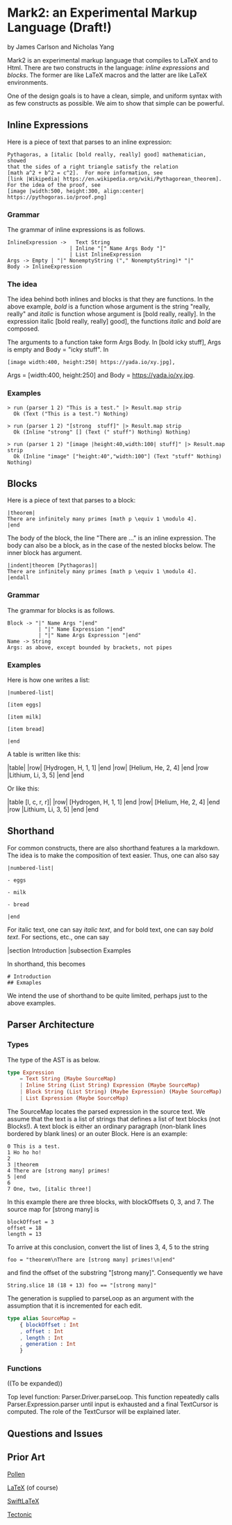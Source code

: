# Mark2: an Experimental Markup Language (Draft!)

by James Carlson and Nicholas Yang


Mark2 is an experimental markup language that compiles to LaTeX and to Html.   There are two constructs in the language: _inline expressions_ and _blocks_.
The former are like LaTeX macros and the latter are like LaTeX environments.

One of the design goals is to have a clean, simple, and uniform syntax with as few
constructs as possible.  We aim to show that simple can be powerful.

## Inline Expressions

Here is a piece of text that parses to an inline expression:

	Pythagoras, a [italic [bold really, really] good] mathematician, showed
	that the sides of a right triangle satisfy the relation
	[math a^2 + b^2 = c^2].  For more information, see
	[link |Wikipedia| https://en.wikipedia.org/wiki/Pythagorean_theorem].
	For the idea of the proof, see
	[image |width:500, height:300, align:center| https://pythogoras.io/proof.png]


### Grammar

The grammar of inline expressions is as follows.

	InlineExpression ->   Text String
						| Inline "[" Name Args Body "]"
						| List InlineExpression
	Args -> Empty | "|" NonemptyString ("," NonemptyString)* "|"
	Body -> InlineExpression


### The idea

The idea behind both inlines and blocks is that they are functions. In the
above example, _bold_ is a function whose argument is the string "really, really"
 and _italic_ is function whose argument is [bold really, really]. In the
 expression italic [bold really, really] good], the functions _italic_ and
 _bold_ are composed.

The arguments to a function take form Args Body.  In [bold icky stuff],
Args is empty and Body = "icky stuff".  In

	[image width:400, height:250| https://yada.io/xy.jpg],

Args = [width:400, height:250] and Body = https://yada.io/xy.jpg.


### Examples

```
> run (parser 1 2) "This is a test." |> Result.map strip
  Ok (Text ("This is a test.") Nothing)

> run (parser 1 2) "[strong  stuff]" |> Result.map strip
  Ok (Inline "strong" [] (Text (" stuff") Nothing) Nothing)

> run (parser 1 2) "[image |height:40,width:100| stuff]" |> Result.map strip
  Ok (Inline "image" ["height:40","width:100"] (Text "stuff" Nothing) Nothing)
```

## Blocks

Here is a piece of text that parses to a block:

	|theorem|
	There are infinitely many primes [math p \equiv 1 \modulo 4].
	|end

The body of the block, the line "There are ..." is an inline expression.
The body can also be a block, as in the case of the nested blocks below.
The inner block has argument.

	|indent|theorem [Pythagoras]|
	There are infinitely many primes [math p \equiv 1 \modulo 4].
	|endall


### Grammar

The grammar for blocks is as follows.

	Block -> "|" Name Args "|end"
			  | "|" Name Expression "|end"
			  | "|" Name Args Expression "|end"
	Name -> String
	Args: as above, except bounded by brackets, not pipes

### Examples

Here is how one writes a list:

	|numbered-list|

	[item eggs]

	[item milk]

	[item bread]

	|end

A table is written like this:

|table|
  |row| [Hydrogen, H, 1, 1] |end
  |row| [Helium, He, 2, 4]  |end
  |row |Lithium, Li, 3, 5]  |end
|end

Or like this:

|table [l, c, r, r]|
  |row| [Hydrogen, H, 1, 1] |end
  |row| [Helium, He, 2, 4]  |end
  |row |Lithium, Li, 3, 5]  |end
|end


## Shorthand

For common constructs, there are also shorthand features
a la markdown. The idea is to make the composition of text easier.
Thus, one can also say

	|numbered-list|

	- eggs

	- milk

	- bread

	|end

For italic text, one can say _italic text_, and for bold text, one can say *bold text*.
For sections, etc., one can say

|section Introduction
|subsection Examples

In shorthand, this becomes

	# Introduction
	## Exmaples

We intend the use of shorthand to be quite limited, perhaps just to the above examples.

## Parser Architecture

### Types

The type of the AST is as below.

```elm
type Expression
	= Text String (Maybe SourceMap)
	| Inline String (List String) Expression (Maybe SourceMap)
	| Block String (List String) (Maybe Expression) (Maybe SourceMap)
	| List Expression (Maybe SourceMap)
```

The SourceMap locates the parsed expression in the source text.
We assume that the text is a list of strings that defines
a list of text blocks (not Blocks!).  A text block is either
an ordinary paragraph (non-blank lines bordered by blank lines)
or an outer Block.  Here is an example:

	0 This is a test.
	1 Ho ho ho!
	2
	3 |theorem
	4 There are [strong many] primes!
	5 |end
	6
	7 One, two, [italic three!]

In this example there are three blocks, with blockOffsets
0, 3, and 7.  The source map for [strong many] is

	blockOffset = 3
	offset = 18
	length = 13

To arrive at this conclusion, convert the list of
lines 3, 4, 5 to the string

	foo = "theorem\nThere are [strong many] primes!\n|end"

and find the offset of the substring "[strong many]".
Consequently we have

	String.slice 18 (18 + 13) foo == "[strong many]"

The generation is supplied to parseLoop as an argument
with the assumption that it is incremented for each
edit.


```elm
type alias SourceMap =
	{ blockOffset : Int
	, offset : Int
	, length : Int
	, generation : Int
	}
```

### Functions

((To be expanded))

Top level function: Parser.Driver.parseLoop.  This function repeatedly
calls Parser.Expression.parser until input is exhausted and a final
TextCursor is computed.  The role of the TextCursor will be explained
later.

## Questions and Issues


## Prior Art

[Pollen](https://docs.racket-lang.org/pollen/)

[LaTeX](https://www.latex-project.org/) (of course)

[SwiftLaTeX](https://github.com/SwiftLaTeX/SwiftLaTeX)

[Tectonic](https://tectonic-typesetting.github.io/en-US/)
